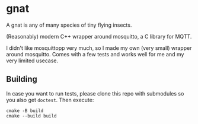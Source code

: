 # gnat
A gnat is any of many species of tiny flying insects.

(Reasonably) modern C++ wrapper around mosquitto, a C library for MQTT.

I didn't like mosquittopp very much, so I made my own (very small) wrapper around
mosquitto. Comes with a few tests and works well for me and my very limited usecase.

## Building
In case you want to run tests, please clone this repo with submodules so
you also get `doctest`. Then execute:

```shell
cmake -B build
cmake --build build
```
